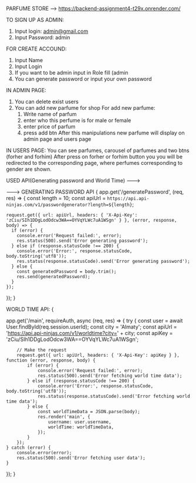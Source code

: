 PARFUME STORE --> https://backend-assignment4-t29x.onrender.com/


TO SIGN UP AS ADMIN:
1. Input login: admin@gmail.com
2. Input Password: admin


FOR CREATE ACCOUND:
1. Input Name
2. Input Login
3. If you want to be admin input in Role fill (admin
4. You can generate password or input your own password



IN ADMIN PAGE:
1. You can delete exist users
2. You can add new parfume for shop
   For add new parfume:
   1. Write name of parfum
   2. enter who this perfume is for male or female
   3. enter price of parfum
   4. press add btn
   After this manipulations new parfume will display on admin page and users page




IN USERS PAGE: 
You can see parfumes, carousel of parfumes and two btns (forher and forhim)
After press on forher or forhim button you you will be redirected to the corresponding page, where perfumes corresponding to gender are shown.



USED API(Generating password and World Time) --->

---> GENERATING PASSWORD API {
app.get('/generatePassword', (req, res) => {
    const length = 10;
    const apiUrl = `https://api.api-ninjas.com/v1/passwordgenerator?length=${length}`;
    
    request.get({ url: apiUrl, headers: { 'X-Api-Key': 'zCiu/SIh1DDgLodOdcw3WA==OYVqYLWc7uA1WSgn' } }, (error, response, body) => {
      if (error) {
        console.error('Request failed:', error);
        res.status(500).send('Error generating password');
      } else if (response.statusCode !== 200) {
        console.error('Error:', response.statusCode, body.toString('utf8'));
        res.status(response.statusCode).send('Error generating password');
      } else {
        const generatedPassword = body.trim();
        res.send(generatedPassword);
      }
    });
  });
}


WORLD TIME API: {


app.get('/main', requireAuth, async (req, res) => {
    try {
        const user = await User.findById(req.session.userId);
        const city = 'Almaty'; 
        const apiUrl = 'https://api.api-ninjas.com/v1/worldtime?city=' + city;
        const apiKey = 'zCiu/SIh1DDgLodOdcw3WA==OYVqYLWc7uA1WSgn'; 

        // Make the request
        request.get({ url: apiUrl, headers: { 'X-Api-Key': apiKey } }, function (error, response, body) {
            if (error) {
                console.error('Request failed:', error);
                res.status(500).send('Error fetching world time data');
            } else if (response.statusCode !== 200) {
                console.error('Error:', response.statusCode, body.toString('utf8'));
                res.status(response.statusCode).send('Error fetching world time data');
            } else {
                const worldTimeData = JSON.parse(body);
                res.render('main', {
                    username: user.username,
                    worldTime: worldTimeData,
                });
            }
        });
    } catch (error) {
        console.error(error);
        res.status(500).send('Error fetching user data');
    }
});
}



